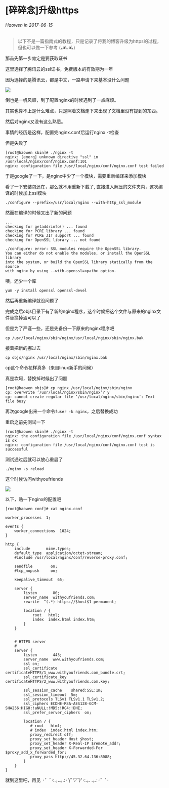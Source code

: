 # [碎碎念]升级https
###### Haowen in 2017-06-15

>  以下不是一篇指南式的教程，只是记录了将我的博客升级为https的过程，但也可以做一下参考 (⁎⁍̴̛ᴗ⁍̴̛⁎)

那首先第一步肯定是要获取证书

这里选择了腾讯云的ssl证书，免费版本的有效期为一年

因为选择的是腾讯云，都是中文，一路申请下来基本没什么问题

![](http://function.withyoufriends.com/image/doc/170615-2.png)

倒也是一帆风顺，到了配置nginx的时候遇到了一点麻烦。

其实也算不上是什么难点，只是照着文档走下来出现了文档里没有提到的东西。

然后对nginx又没有这么熟悉。

事情的经历是这样，配置完nginx.conf后运行nginx -t检查

但是失败了

	[root@haowen sbin]# ./nginx -t
	nginx: [emerg] unknown directive "ssl" in /usr/local/nginx/conf/nginx.conf:101
	nginx: configuration file /usr/local/nginx/conf/nginx.conf test failed

于是google了一下，是nginx中少了一个模块，需要重新编译来添加模块


看了一下安装包还在，那么就不用重新下载了, 直接进入解压的文件夹内，这次编译的时候加上ssl模块

	./configure --prefix=/usr/local/nginx --with-http_ssl_module

然而在编译的时候又出了新的问题

	...
	checking for getaddrinfo() ... found
	checking for PCRE library ... found
	checking for PCRE JIT support ... found
	checking for OpenSSL library ... not found

	./configure: error: SSL modules require the OpenSSL library.
	You can either do not enable the modules, or install the OpenSSL library
	into the system, or build the OpenSSL library statically from the source
	with nginx by using --with-openssl=<path> option.

噢，还少一个库

	yum -y install openssl openssl-devel

然后再重新编译就没问题了

完成之后objs目录下有了新的nginx程序，这个时候把这个文件与原来的nginx文件替换掉酒可以了

但是为了严谨一些，还是先备份一下原来的nginx程序吧

	cp /usr/local/nginx/sbin/nginx/usr/local/nginx/sbin/nginx.bak

接着把新的挪过去

	cp objs/nginx /usr/local/nginx/sbin/nginx.bak

cp这个命令花样真多（来自linux新手的问候）

真是坎坷，替换掉时候出了问题

	[root@haowen objs]# cp nginx /usr/local/nginx/sbin/nginx
	cp: overwrite ‘/usr/local/nginx/sbin/nginx’? y
	cp: cannot create regular file ‘/usr/local/nginx/sbin/nginx’: Text file busy

再次google出来一个命令```fuser -k nginx```，之后替换成功

重启之前先测试一下

	[root@haowen sbin]# ./nginx -t
	nginx: the configuration file /usr/local/nginx/conf/nginx.conf syntax is ok
	nginx: configuration file /usr/local/nginx/conf/nginx.conf test is successful

测试通过后就可以放心重启了

	./nginx -s reload

这个时候访问withyoufriends

![](http://function.withyoufriends.com/image/doc/170615-1.png)

以下，贴一下nginx的配置吧

	[root@haowen conf]# cat nginx.conf

	worker_processes  1;

	events {
	    worker_connections  1024;
	}

	http {
	    include       mime.types;
	    default_type  application/octet-stream;
	    #include /usr/local/nginx/conf/reverse-proxy.conf;

	    sendfile        on;
	    #tcp_nopush     on;

	    keepalive_timeout  65;

	    server {
	        listen       80;
	        server_name  withyoufriends.com;
			rewrite  ^(.*) https://$host$1 permanent;

	        location / {
	            root   html;
	            index  index.html index.htm;
	        }
	    }


	    # HTTPS server
	    #
	    server {
	        listen       443;
	        server_name  www.withyoufriends.com;
			ssl on;
	        ssl_certificate      certificateHTTPS/1_www.withyoufriends.com_bundle.crt;
	        ssl_certificate_key  certificateHTTPS/2_www.withyoufriends.com.key;

	        ssl_session_cache    shared:SSL:1m;
	        ssl_session_timeout  5m;
			ssl_protocols TLSv1 TLSv1.1 TLSv1.2;
			ssl_ciphers ECDHE-RSA-AES128-GCM-SHA256:HIGH:!aNULL:!MD5:!RC4:!DHE;
	 		ssl_prefer_server_ciphers  on;

	        location / {
	           # root   html;
	           # index  index.html index.htm;
	           proxy_redirect off;
	       	   proxy_set_header Host $host;
	           proxy_set_header X-Real-IP $remote_addr;
	           proxy_set_header X-Forwarded-For $proxy_add_x_forwarded_for;
	           proxy_pass http://45.32.64.136:8088;
	        }
	    }
	}

就到这里吧，再见 *･゜ﾟ･*\:.｡..｡.\:*･'\(*ﾟ▽ﾟ*\)'･*\:.｡. .｡.\:*･゜ﾟ･*
